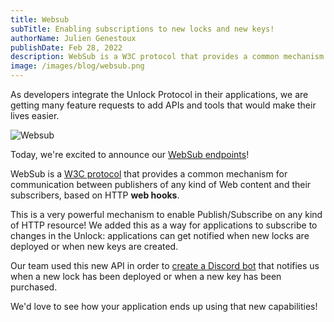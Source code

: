 ```yaml
---
title: Websub
subTitle: Enabling subscriptions to new locks and new keys!
authorName: Julien Genestoux
publishDate: Feb 28, 2022
description: WebSub is a W3C protocol that provides a common mechanism for communication between publishers of any kind of Web content and their subscribers, based on HTTP web hooks.
image: /images/blog/websub.png
---
```


As developers integrate the Unlock Protocol in their applications, we are getting many feature requests to add APIs and tools that would make their lives easier.

![Websub](/images/blog/websub.png)

Today, we're excited to announce our [WebSub endpoints](https://docs.unlock-protocol.com/unlock/developers/locksmith/webhooks)!

WebSub is a [W3C protocol](https://www.w3.org/TR/websub/) that provides a common mechanism for communication between publishers of any kind of Web content and their subscribers, based on HTTP **web hooks**.

This is a very powerful mechanism to enable Publish/Subscribe on any kind of HTTP resource! We added this as a way for applications to subscribe to changes in the Unlock: applications can get notified when new locks are deployed or when new keys are created.

Our team used this new API in order to [create a Discord bot](https://github.com/unlock-protocol/websub-discord) that notifies us when a new lock has been deployed or when a new key has been purchased.

We'd love to see how your application ends up using that new capabilities!
